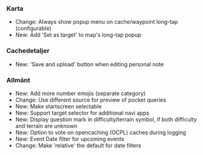### Karta
- Change: Always show popup menu on cache/waypoint long-tap (configurable)
- New: Add 'Set as target' to map's long-tap popup

### Cachedetaljer
- New: 'Save and upload' button when editing personal note

### Allmänt
- New: Add more number emojis (separate category)
- Change: Use different source for preview of pocket queries
- New: Make startscreen selectable
- New: Support target selector for additional navi apps
- New: Display question mark in difficulty/terrain symbol, if both difficulty and terrain are unknown
- New: Option to vote on opencaching (OCPL) caches during logging
- New: Event Date filter for upcoming events
- Change: Make 'relative' the default for date filters
